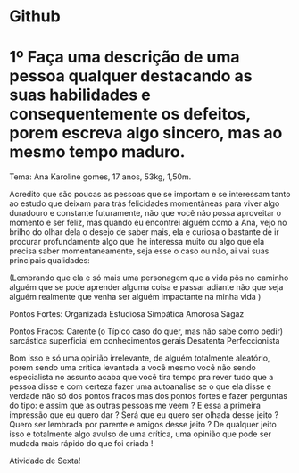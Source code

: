 # Github
# 1º Faça uma descrição de uma pessoa qualquer destacando as suas habilidades e consequentemente os defeitos, porem escreva algo sincero, mas ao mesmo tempo maduro.

Tema: Ana Karoline gomes, 17 anos, 53kg, 1,50m.

Acredito que são poucas as pessoas que se importam e se interessam tanto ao estudo que deixam para trás felicidades momentâneas para viver algo duradouro e constante futuramente, não que você não possa aproveitar o momento e ser feliz, mas quando eu encontrei alguém como a Ana, vejo no brilho do olhar dela o desejo de saber mais, ela e curiosa o bastante de ir procurar profundamente algo que lhe interessa muito ou algo que ela precisa saber momentaneamente, seja esse o caso ou não, ai vai suas principais qualidades:

(Lembrando que ela e só mais uma personagem que a vida pôs no caminho alguém que se pode aprender alguma coisa e passar adiante não que seja alguém realmente que venha ser alguém impactante na minha vida )

Pontos Fortes:
Organizada 
Estudiosa 
Simpática 
Amorosa 
Sagaz

Pontos Fracos:
Carente (o Típico caso do quer, mas não sabe como pedir)
sarcástica
superficial em conhecimentos gerais 
Desatenta 
Perfeccionista

Bom isso e só uma opinião irrelevante, de alguém totalmente aleatório, porem sendo uma crítica levantada a você mesmo você não sendo especialista no assunto acaba que você tira tempo pra rever tudo que a pessoa disse e com certeza fazer uma autoanalise se o que ela disse e verdade não só dos pontos fracos mas dos pontos fortes e fazer perguntas do tipo:
e assim que as outras pessoas me veem ?
E essa a primeira impressão que eu quero dar ? 
Será que eu quero ser olhada desse jeito ? 
Quero ser lembrada por parente e amigos desse jeito ? 
De qualquer jeito isso e totalmente algo avulso de uma crítica, uma opinião que pode ser mudada mais rápido do que foi criada !

Atividade de Sexta!
